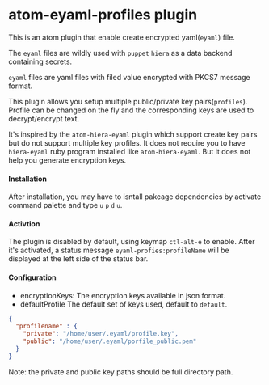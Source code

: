 atom-eyaml-profiles plugin
=======

This is an atom plugin that enable create encrypted yaml(`eyaml`) file.

The `eyaml` files are wildly used with `puppet` `hiera` as a data backend containing secrets.

`eyaml` files are yaml files with filed value encrypted with PKCS7 message format.

This plugin allows you setup multiple public/private key pairs(`profiles`). Profile can be changed on the fly and the corresponding keys are used to decrypt/encrypt text.

It's inspired by the `atom-hiera-eyaml` plugin which support create key pairs but do not support multiple key profiles. It does not require you to have `hiera-eyaml` ruby program installed like `atom-hiera-eyaml`. But it does not help you generate encryption keys.

#### Installation #####

After installation, you may have to isntall pakcage dependencies by activate command palette and type `u` `p` `d` `u`.

#### Activtion ####

The plugin is disabled by default, using keymap `ctl-alt-e` to enable. After it's activated, a status message `eyaml-profies:profileName` will be displayed at the left side of the status bar.

#### Configuration

* encryptionKeys:
The encryption keys available in json format.
* defaultProfile
The default set of keys used, default to `default`.

```json
{
  "profilename" : {
    "private": "/home/user/.eyaml/profile.key",
    "public": "/home/user/.eyaml/porfile_public.pem"
  }
}
```
Note: the private and public key paths should be full directory path.
